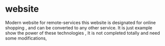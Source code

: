 # website
Modern website for remote-services
this website is designated for online shopping , and can be converted to any other service.
It is just example show the power of these technologies , It is not completed totally and need some  modifications,
